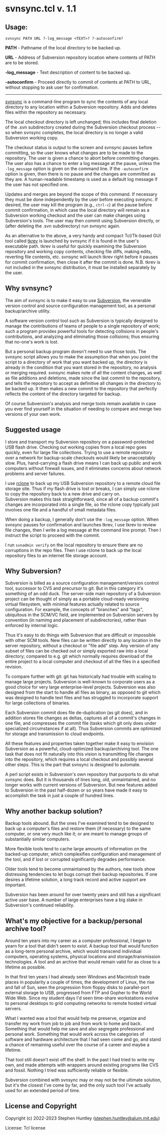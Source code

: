 # svnsync.tcl v. 1.1

## Usage:

    svnsync PATH URL ?-log_message <TEXT>? ?-autoconfirm?

**PATH** - Pathname of the local directory to be backed up.

**URL**  - Address of Subversion repository location where contents of PATH are
           to be stored.
           
**-log_message** - Text description of content to be backed up.

**-autoconfirm** - Proceed directly to commit of contents at PATH to URL,
                   without stopping to ask user for confirmation.

-----

[svnsync](https://github.com/tcllab/svnsync) is a command-line program to sync 
the contents of any local directory to any location within a Subversion 
repository.  Adds and deletes files within the repository as necessary.

The local checkout directory is left unchanged; this includes final deletion of
the .svn subdirectory created during the Subversion checkout process -- so when 
svnsync completes, the local directory is no longer a valid Subversion working 
copy.

The checkout status is output to the screen and svnsync pauses before 
committing, so the user knows what changes are to be made to the repository.
The user is given a chance to abort before committing changes.  The user also 
has a chance to enter a log message at the pause, unless the `-log_message` 
option is given on the command line.  If the `-autoconfirm` option is given, 
then there is no pause and the changes are committed as they are.  A 
human-readable timestamp is used as a default log message if the user has not 
specified one.

Updates and merges are beyond the scope of this command.  If necessary they
must be done independently by the user before executing svnsync.  If desired,
the user may kill the program (e.g., `ctrl-c`) at the pause before commit
confirmation, in which case the local directory will remain as a Subversion
working checkout and the user can make changes using Subversion's tools.  The
user may then commit using Subversion directly, or (after deleting the .svn 
subdirectory) run svnsync again.

As an alternative to the above, a very handy and compact Tcl/Tk-based GUI tool 
called [tkrev](https://sourceforge.net/projects/tkcvs/) is launched by svnsync 
if it is found in the user's executable path.  tkrev is useful for quickly 
examining the Subversion repository and working copy contents, checking file 
diffs, making edits, reverting file contents, etc.  svnsync will launch tkrev 
right before it pauses for commit confirmation, then close it after the commit 
is done.  N.B. tkrev is not included in the svnsync distribution, it must be 
installed separately by the user.

## Why svnsync?

The aim of svnsync is to make it easy to use 
[Subversion](https://subversion.apache.org), the venerable version control and 
source configuration management tool, as a personal backup/archive utility.

A software version control tool such as Subversion is typically designed to 
manage the contributions of teams of people to a single repository of work; 
such a program provides powerful tools for detecting collisions in people's 
contributions, and analyzing and eliminating those collisions; thus ensuring 
that no-one's work is lost.

But a personal backup program doesn't need to use those tools.  The svnsync 
script allows you to make the assumption that when you point the script to a 
directory of work that you want backed up, the directory is already in the 
condition that you want stored in the repository, no analysis or merging 
required.  svnsync makes note of all the content changes, as well as file 
additions and deletions, made since the last commit to the repository, and 
tells the repository to accept as definitive all changes in the directory to be 
backed up. It then makes a new commit to the repository that perfectly reflects 
the content of the directory targeted for backup.

Of course Subversion's analysis and merge tools remain available in case you 
ever find yourself in the situation of needing to compare and merge two 
versions of your own work.

## Suggested usage

I store and transport my Subversion repository on a password-protected USB 
flash drive.  Checking out working copies from a local repo goes quickly, even 
for large file collections.  Trying to use a remote repository over a network 
for backup-scale checkouts would likely be unacceptably slow.  Plus, 
hand-carrying a flash drive means I can back up public and work computers 
without firewall issues, and it eliminates concerns about network problems and 
server failures.

I use [rclone](https://rclone.org/) to back up my USB Subversion repository to 
a remote cloud file storage site.  Thus if my flash drive is lost or breaks, I 
can simply use rclone to copy the repository back to a new drive and carry on.  
Subversion makes this task straightforward, since all of a backup commit's 
changes are incorporated into a single file, so the rclone copy typically just 
involves one file and a handful of small metadata files.

When doing a backup, I generally don't use the `-log_message` option.  When 
svnsync pauses for confirmation and launches tkrev, I use tkrev to review file 
changes, then I write a log message at the command line prompt.  Then I 
instruct the script to proceed with the commit.

I run `svnadmin verify` on the local repository to ensure there are no 
corruptions in the repo files.  Then I use rclone to back up the local 
repository files to an internet file storage account.

## Why Subversion?

Subversion is billed as a source configuration management/version control tool, 
successor to CVS and precursor to git.  But in this category it's something of 
an odd duck.  The server-side main repository of a Subversion project can be 
thought of simply as a portable cloud-ready versioning virtual filesystem, with 
minimal features actually related to source configuration.  For example, the 
concepts of "branches" and "tags", ubiquitous in the SCM/VC field, are 
implemented on Subversion servers by convention (in namimg and placement of 
subdirectories), rather than enforced by internal logic.

Thus it's easy to do things with Subversion that are difficult or impossible 
with other SCM tools.  New files can be written directly to any location in the 
server repository, without a checkout or "file add" step.  Any version of any 
subset of files can be checked out or simply exported raw into a local 
directory; compared to e.g. git which normally requires download of the entire 
project to a local computer and checkout of all the files in a specified 
revision.

To compare further with git: git has historically had trouble with scaling to 
manage large projects.  Subversion is well-known to corporate users as a good 
choice for very large enterprise-level projects.  Subversion was also designed 
from the start to handle all files as binary, as opposed to git which was 
designed to handle text files and has struggled to incorporate support for 
large collections of binaries.

Each Subversion commit does file de-duplication (as git does), and in addition 
stores file changes as deltas, captures all of a commit's changes in one file, 
and compresses the commit file (tasks which git only does under specialized 
circumstances if at all).  Thus Subversion commits are optimized for storage 
and transmission to cloud endpoints.

All these features and properties taken together make it easy to envision 
Subversion as a powerful, cloud-optimized backup/archiving tool.  The one task 
that does not fit naturally into this vision is transmitting file changes into 
the repository, which requires a local checkout and possibly several other 
steps. This is the part that svnsync is designed to automate.

A perl script exists in Subversion's own repository that purports to do what 
svnsync does.  But it is thousands of lines long, old, unmaintained, and no 
longer works with current versions of Subversion.  But new features added to 
Subversion in the past half-dozen or so years have made it easy to accomplish 
the task in just a couple of hundred lines.

## Why another backup solution?

Backup tools abound.  But the ones I've examined tend to be designed to back up 
a computer's files and restore them (if necessary) to the same computer, or one 
very much like it; or are meant to manage groups of substantially similar 
computers.

More flexible tools tend to cache large amounts of information on the backed-up 
computer, which complexifies configuration and management of the tool, and if 
lost or corrupted significantly degrades performance.

Older tools tend to become unmaintained by the authors, new tools show 
distressing tendencies to let bugs corrupt their backup repositories.  If one 
desires a lifetime solution, a long track record and active support are 
important.

Subversion has been around for over twenty years and still has a significant 
active user base.  A number of large enterprises have a big stake in 
Subversion's continued reliability.

## What's my objective for a backup/personal archive tool?

Around ten years into my career as a computer professional, I began to yearn 
for a tool that didn't seem to exist.  A backup tool that would function as a 
long-term personal archive, which would transcend individual computers, 
operating systems, physical locations and storage/transmission technologies.  A 
tool and an archive that would remain valid for as close to a lifetime as 
possible.

In that first ten years I had already seen Windows and Macintosh trade places 
in popularity a couple of times, the development of Linux, the rise and fall of 
Sun, seen the progression from floppy disks to parallel-port external storage 
to USB, progressed from FTP and Gopher to the World Wide Web.  Since my student 
days I'd seen time-share workstations evolve to personal desktops to grid 
computing networks to remote hosted virtual servers.

What I wanted was a tool that would help me preserve, organize and transfer my 
work from job to job and from work to home and back.  Something that would help 
me save and also segregate professional and personal work.  Something that 
would work across the categories of software and hardware architecture that I 
had seen come and go, and stand a chance of remaining useful over the course of 
a career and maybe a lifetime.

That tool still doesn't exist off the shelf.  In the past I had tried to write 
my own, and made attempts with wrappers around existing programs like CVS and 
fossil.  Nothing I tried was sufficiently reliable or flexible.

Subversion combined with svnsync may or may not be the ultimate solution, but 
it's the closest I've come by far, and the only such tool I've actually used 
for an extended period of time.

## License and Copyright

Copyright (c) 2022-2023 Stephen Huntley (stephen.huntley@alum.mit.edu)

License: Tcl license
